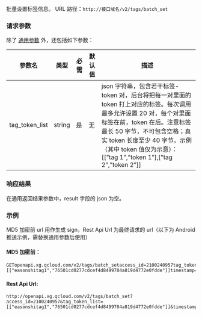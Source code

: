 批量设置标签信息。
URL 路径：`http://接口域名/v2/tags/batch_set`

### 请求参数
除了 [通用参数](https://github.com/tencentyun/tac-documents/blob/master/%E4%BD%BF%E7%94%A8%E6%96%87%E6%A1%A3/%E9%80%9A%E7%9F%A5%E6%8E%A8%E9%80%81%20Messaging%20%E9%9B%86%E6%88%90%E6%8C%87%E5%8D%97/%E6%9C%8D%E5%8A%A1%E7%AB%AFAPI%E6%8E%A5%E5%85%A5/Rest%20API%20%E4%BD%BF%E7%94%A8%E6%8C%87%E5%8D%97/%E9%80%9A%E7%94%A8%E5%8F%82%E6%95%B0.md) 外，还包括如下参数：

|参数名|	类型|	必需|	默认值|	描述|
|-|-|-|-|-|
|tag_token_list|	string	|是	|无|	json 字符串，包含若干标签-token 对，后台将把每一对里面的 token 打上对应的标签。每次调用最多允许设置 20 对，每个对里面标签在前，token 在后。注意标签最长 50 字节，不可包含空格；真实 token 长度至少 40 字节。示例（其中 token 值仅为示意）： [[”tag 1”,”token 1”],[”tag 2”,”token 2”]]|

### 响应结果
在通用返回结果参数中，result 字段的 json 为空。

### 示例
MD5 加密前 url 用作生成 sign，Rest Api Url 为最终请求的 url（以下为 Android 推送示例，需替换通用参数后使用）
#### MD5 加密前：

```
GETopenapi.xg.qcloud.com/v2/tags/batch_setaccess_id=2100240957tag_token_list=[["easonshitag1","76501cd0277cdcef4d8499784a819d4772e0fdde"]]timestamp=1502361905f255184d160bad51b88c31627bbd9530
```
#### Rest Api Url:

```
http://openapi.xg.qcloud.com/v2/tags/batch_set?access_id=2100240957&tag_token_list=[["easonshitag1","76501cd0277cdcef4d8499784a819d4772e0fdde"]]&timestamp=1502361905&sign=3c0ea17401f02fed8397eef9230fb607
```
